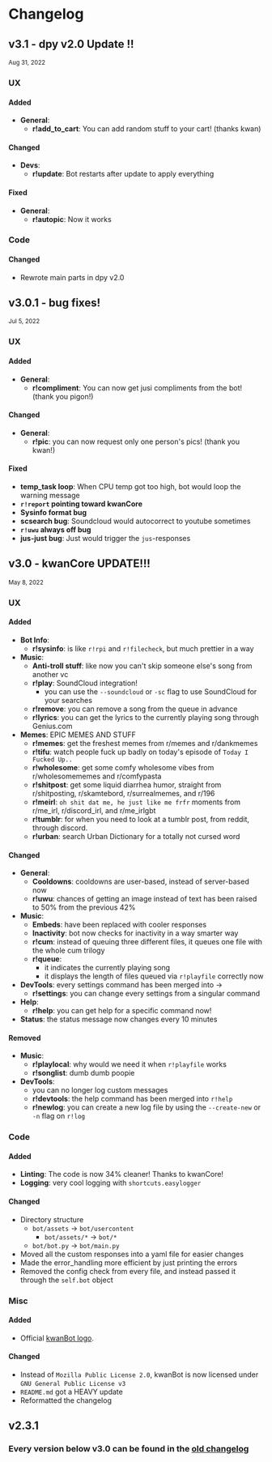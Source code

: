 # Changelog

## v3.1 - dpy v2.0 Update !!
<sub>Aug 31, 2022</sub>
### UX
#### Added
* **General**:
  * **r!add_to_cart**: You can add random stuff to your cart! (thanks kwan)

#### Changed
* **Devs**:
  * **r!update**: Bot restarts after update to apply everything

#### Fixed
* **General**:
  * **r!autopic**: Now it works

### Code
#### Changed
* Rewrote main parts in dpy v2.0

## v3.0.1 - bug fixes!
<sub>Jul 5, 2022</sub>
### UX
#### Added 
* **General**:
  * **r!compliment**: You can now get jusi compliments from the bot! (thank you pigon!)

#### Changed
* **General**:
  * **r!pic**: you can now request only one person's pics! (thank you kwan!)

#### Fixed
* **temp_task loop**: When CPU temp got too high, bot would loop the warning message
* **`r!report` pointing toward kwanCore**
* **Sysinfo format bug**
* **scsearch bug**: Soundcloud would autocorrect to youtube sometimes
* **`r!uwu` always off bug**
* **jus-just bug**: Just would trigger the `jus`-responses


## v3.0 - kwanCore UPDATE!!!
<sub>May 8, 2022</sub>
### UX
#### Added
* **Bot Info**:
  * **r!sysinfo**: is like `r!rpi` and `r!filecheck`, but much prettier in a way
* **Music**:
  * **Anti-troll stuff**: like now you can't skip someone else's song from another vc
  * **r!play**: SoundCloud integration! 
    * you can use the `--soundcloud` or `-sc` flag to use SoundCloud for your searches
  * **r!remove**: you can remove a song from the queue in advance
  * **r!lyrics**: you can get the lyrics to the currently playing song through Genius.com
* **Memes**: EPIC MEMES AND STUFF
  * **r!memes**: get the freshest memes from r/memes and r/dankmemes
  * **r!tifu**: watch people fuck up badly on today's episode of `Today I Fucked Up..`
  * **r!wholesome**: get some comfy wholesome vibes from r/wholesomememes and r/comfypasta
  * **r!shitpost**: get some liquid diarrhea humor, straight from r/shitposting, r/skamtebord, r/surrealmemes, and r/196
  * **r!meirl**: `oh shit dat me, he just like me frfr` moments from r/me_irl, r/discord_irl, and r/me_irlgbt
  * **r!tumblr**: for when you need to look at a tumblr post, from reddit, through discord.
  * **r!urban**: search Urban Dictionary for a totally not cursed word
  
#### Changed
* **General**:
  * **Cooldowns**: cooldowns are user-based, instead of server-based now
  * **r!uwu**: chances of getting an image instead of text has been raised to 50% from the previous 42%
* **Music**: 
  * **Embeds**: have been replaced with cooler responses
  * **Inactivity**: bot now checks for inactivity in a way smarter way
  * **r!cum**: instead of queuing three different files, it queues one file with the whole cum trilogy
  * **r!queue**: 
    * it indicates the currently playing song
    * it displays the length of files queued via `r!playfile` correctly now
* **DevTools**: every settings command has been merged into ->
  * **r!settings**: you can change every settings from a singular command
* **Help**:
  * **r!help**: you can get help for a specific command now!
* **Status**: the status message now changes every 10 minutes
 
#### Removed
* **Music**:
  * **r!playlocal**: why would we need it when `r!playfile` works
  * **r!songlist**: dumb dumb poopie
* **DevTools**:
  * you can no longer log custom messages
  * **r!devtools**: the help command has been merged into `r!help`
  * **r!newlog**: you can create a new log file by using the `--create-new` or `-n` flag on `r!log`


### Code
#### Added
* **Linting**: The code is now 34% cleaner! Thanks to kwanCore!
* **Logging**: very cool logging with `shortcuts.easylogger`

#### Changed
* Directory structure
  * `bot/assets` -> `bot/usercontent`
    * `bot/assets/*` -> `bot/*`
  * `bot/bot.py` -> `bot/main.py`
* Moved all the custom responses into a yaml file for easier changes
* Made the error_handling more efficient by just printing the errors
* Removed the config check from every file, and instead passed it through the `self.bot` object


### Misc
#### Added
* Official [kwanBot logo](https://github.com/dopebnan/kwanbot/blob/main/assets/logo.png).
#### Changed
* Instead of `Mozilla Public License 2.0`, kwanBot is now licensed under `GNU General Public License v3`
* `README.md` got a HEAVY update
* Reformatted the changelog

## v2.3.1 
### Every version below v3.0 can be found in the [old changelog](https://github.com/dopebnan/kwanbot/blob/main/.old.changelog.md)
